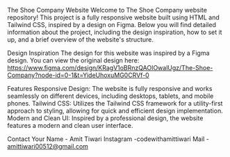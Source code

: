 
The Shoe Company Website
Welcome to The Shoe Company website repository! This project is a fully responsive website built using HTML and Tailwind CSS, inspired by a design on Figma. Below you will find detailed information about the project, including the design inspiration, how to set it up, and a brief overview of the website's structure.

Design Inspiration
The design for this website was inspired by a Figma design. You can view the original design here: https://www.figma.com/design/KRagV1oBRnzQAOIOwalUgz/The-Shoe-Company?node-id=0-1&t=YideUhoxuMG0CRVf-0

Features
Responsive Design: The website is fully responsive and works seamlessly on different devices, including desktops, tablets, and mobile phones.
Tailwind CSS: Utilizes the Tailwind CSS framework for a utility-first approach to styling, allowing for quick and efficient design implementation.
Modern and Clean UI: Inspired by a professional design, the website features a modern and clean user interface.


Contact
Your Name - Amit Tiwari
Instagram -codewithamittiwari
Mail - amittiwari00512@gmail.com
